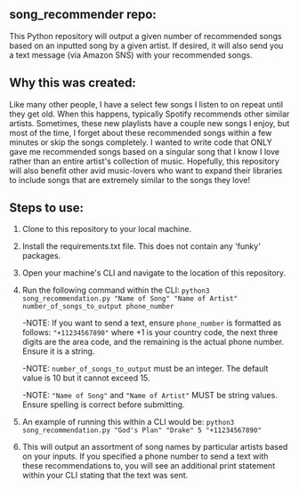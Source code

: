## song_recommender repo:
This Python repository will output a given number of recommended songs based on an inputted song by a given artist. 
If desired, it will also send you a text message (via Amazon SNS) with your recommended songs.

## Why this was created:
Like many other people, I have a select few songs I listen to on repeat until they get old. When this happens, typically Spotify recommends other similar artists. Sometimes, these new playlists have a couple new songs I enjoy, but most of the time, I forget about these recommended songs within a few minutes or skip the songs completely. I wanted to write code that ONLY gave me recommended songs based on a singular song that I know I love rather than an entire artist's collection of music. Hopefully, this repository will also benefit other avid music-lovers who want to expand their libraries to include songs that are extremely similar to the songs they love!

## Steps to use:
1. Clone to this repository to your local machine.
2. Install the requirements.txt file. This does not contain any 'funky' packages.
3. Open your machine's CLI and navigate to the location of this repository.
4. Run the following command within the CLI:
`python3 song_recommendation.py "Name of Song" "Name of Artist" number_of_songs_to_output phone_number`

    -NOTE: If you want to send a text, ensure `phone_number` is formatted as follows:
      `"+11234567890"` where +1 is your country code, the next three digits are the area code, and the remaining is the actual phone number. Ensure it is a string.

    -NOTE: `number_of_songs_to_output` must be an integer. The default value is 10 but it cannot exceed 15.
  
    -NOTE: `"Name of Song"` and `"Name of Artist"` MUST be string values. Ensure spelling is correct before submitting.
  
5. An example of running this within a CLI would be:
`python3 song_recommendation.py "God's Plan" "Drake" 5 "+11234567890"`
6. This will output an assortment of song names by particular artists based on your inputs. If you specified a phone number to send a text with these recommendations to, you will see an additional print statement within your CLI stating that the text was sent.
